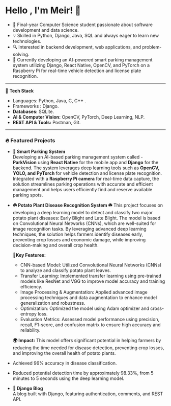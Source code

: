 # Hello , I'm Meir! 👋
- 🚀 Final-year Computer Science student passionate about software development and data science.
- 💡 Skilled in Python, Django, Java, SQL and always eager to learn new technologies.
- 🔍 Interested in backend development, web applications, and problem-solving.
- 📆 Currently developing an AI-powered smart parking management system utilizing Django, React Native, OpenCV, and PyTorch on a Raspberry Pi for real-time vehicle detection and license plate recognition.
---
🔧 **Tech Stack**
- Languages: Python, Java, C, C++ .
- Frameworks : Django.
- **Databases:** SQLite.
- **AI & Computer Vision:** OpenCV, PyTorch, Deep Learning, NLP.
- **REST API & Tools:** Postman, Git.
---
### 🔥 Featured Projects  
- **🚗 Smart Parking System**  
Developing an AI-based parking management system called - **ParkVision** using **React Native** for the mobile app and **Django**
for the backend. The system leverages deep learning tools such as **OpenCV, YOLO, and PyTorch** for vehicle detection and
license plate recognition. Integrated with a **Raspberry Pi camera** for real-time data capture, the solution streamlines parking
operations with accurate and efficient management and helps users efficiently find and reserve available parking spots.
- **☘️ Potato Plant Disease Recognition System ☘️**
This project focuses on developing a deep learning model to detect and classify two major potato plant diseases: Early Blight and Late Blight. The model is based on Convolutional Neural Networks (CNNs), which are well-suited for image recognition tasks. By leveraging advanced deep learning techniques, the solution helps farmers identify diseases early, preventing crop losses and economic damage, while improving decision-making and overall crop health.

   **🔑Key Features:**
  - CNN-based Model: Utilized Convolutional Neural Networks (CNNs) to analyze and classify potato plant leaves.
  - Transfer Learning: Implemented transfer learning using pre-trained models like ResNet and VGG to improve model accuracy and training efficiency.
  - Image Processing & Augmentation: Applied advanced image processing techniques and data augmentation to enhance model generalization and robustness.
  - Optimization: Optimized the model using Adam optimizer and cross-entropy loss.
  - Evaluation Metrics: Assessed model performance using precision, recall, F1-score, and confusion matrix to ensure high accuracy and reliability.
  
  **🌍 Impact:**
  This model offers significant potential in helping farmers by reducing the time needed for disease detection, preventing crop losses, and improving the overall health of potato plants.

- Achieved 96% accuracy in disease classification.
- Reduced potential detection time by approximately 98.33%, from 5 minutes to 5 seconds using the deep learning model.

- **📄 Django Blog**  
  A blog built with Django, featuring authentication, comments, and REST API.



